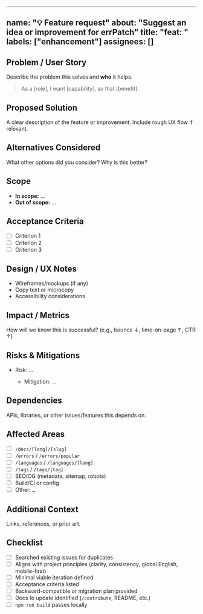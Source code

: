 ---

name: "💡 Feature request"
about: "Suggest an idea or improvement for errPatch"
title: "feat: <short summary>"
labels: \["enhancement"]
assignees: \[]
--------------

## Problem / User Story

Describe the problem this solves and **who** it helps.

> As a \[role], I want \[capability], so that \[benefit].

## Proposed Solution

A clear description of the feature or improvement. Include rough UX flow if relevant.

## Alternatives Considered

What other options did you consider? Why is this better?

## Scope

* **In scope:** …
* **Out of scope:** …

## Acceptance Criteria

* [ ] Criterion 1
* [ ] Criterion 2
* [ ] Criterion 3

## Design / UX Notes

* Wireframes/mockups (if any)
* Copy text or microcopy
* Accessibility considerations

## Impact / Metrics

How will we know this is successful? (e.g., bounce ↓, time-on-page ↑, CTR ↑)

## Risks & Mitigations

* Risk: …

  * Mitigation: …

## Dependencies

APIs, libraries, or other issues/features this depends on.

## Affected Areas

* [ ] `/docs/[lang]/[slug]`
* [ ] `/errors` / `/errors/popular`
* [ ] `/languages` / `/languages/[lang]`
* [ ] `/tags` / `/tags/[tag]`
* [ ] SEO/OG (metadata, sitemap, robots)
* [ ] Build/CI or config
* [ ] Other: `…`

## Additional Context

Links, references, or prior art.

## Checklist

* [ ] Searched existing issues for duplicates
* [ ] Aligns with project principles (clarity, consistency, global English, mobile-first)
* [ ] Minimal viable iteration defined
* [ ] Acceptance criteria listed
* [ ] Backward-compatible or migration plan provided
* [ ] Docs to update identified (`/contribute`, README, etc.)
* [ ] `npm run build` passes locally
